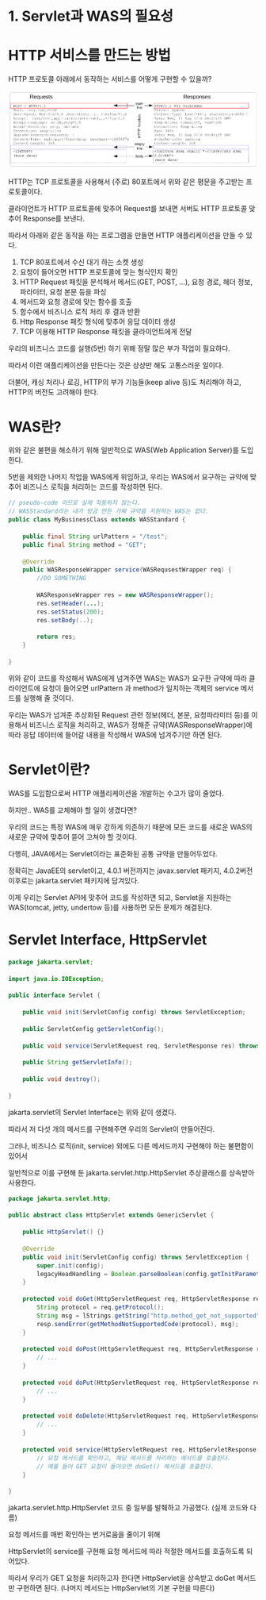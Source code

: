 # 1. Servlet과 WAS의 필요성

# HTTP 서비스를 만드는 방법

HTTP 프로토콜 아래에서 동작하는 서비스를 어떻게 구현할 수 있을까?

![Untitled](1%20Servlet%EA%B3%BC%20WAS%EC%9D%98%20%ED%95%84%EC%9A%94%EC%84%B1%2FUntitled.png)

HTTP는 TCP 프로토콜을 사용해서 (주로) 80포트에서 위와 같은 평문을 주고받는 프로토콜이다.

클라이언트가 HTTP 프로토콜에 맞추어 Request를 보내면 서버도 HTTP 프로토콜 맞추어 Response를 보낸다.

따라서 아래와 같은 동작을 하는 프로그램을 만들면 HTTP 애플리케이션을 만들 수 있다.

1. TCP 80포트에서 수신 대기 하는 소켓 생성
2. 요청이 들어오면 HTTP 프로토콜에 맞는 형식인지 확인
3. HTTP Request 패킷을 분석해서 메서드(GET, POST, …), 요청 경로, 헤더 정보, 파라미터, 요청 본문 등을 파싱
4. 메서드와 요청 경로에 맞는 함수를 호출
5. 함수에서 비즈니스 로직 처리 후 결과 반환
6. Http Response 패킷 형식에 맞추어 응답 데이터 생성
7. TCP 이용해 HTTP Response 패킷을 클라이언트에게 전달

우리의 비즈니스 코드를 실행(5번) 하기 위해 정말 많은 부가 작업이 필요하다.

따라서 이런 애플리케이션을 만든다는 것은 상상만 해도 고통스러운 일이다.

더불어, 캐싱 처리나 로깅, HTTP의 부가 기능들(keep alive 등)도 처리해야 하고, HTTP의 버전도 고려해야 한다.

# WAS란?

위와 같은 불편을 해소하기 위해 일반적으로 WAS(Web Application Server)를 도입한다.

5번을 제외한 나머지 작업을 WAS에게 위임하고, 우리는 WAS에서 요구하는 규약에 맞추어 비즈니스 로직을 처리하는 코드를 작성하면 된다.

```java
// pseudo-code 이므로 실제 작동하지 않는다.
// WASStandard라는 내가 방금 만든 가짜 규약을 지원하는 WAS는 없다.
public class MyBusinessClass extends WASStandard {

    public final String urlPattern = "/test";
    public final String method = "GET";

    @Override
    public WASResponseWrapper service(WASRequsestWrapper req) {
        //DO SOMETHING

        WASResponseWrapper res = new WASResponseWrapper();
        res.setHeader(...);
        res.setStatus(200);
        res.setBody(..);

        return res;
    }

}
```

위와 같이 코드를 작성해서 WAS에게 넘겨주면 WAS는 WAS가 요구한 규약에 따라 클라이언트에 요청이 들어오면 urlPattern 과 method가 일치하는 객체의 service 메서드를 실행해 줄 것이다.

우리는 WAS가 넘겨준 추상화된 Request 관련 정보(헤더, 본문, 요청파라미터 등)를 이용해서 비즈니스 로직을 처리하고, WAS가 정해준 규약(WASResponseWrapper)에 따라 응답 데이터에 들어갈 내용을 작성해서 WAS에 넘겨주기만 하면 된다.

# Servlet이란?

WAS를 도입함으로써 HTTP 애플리케이션을 개발하는 수고가 많이 줄었다.

하지만.. WAS를 교체해야 할 일이 생겼다면?

우리의 코드는 특정 WAS에 매우 강하게 의존하기 때문에 모든 코드를 새로운 WAS의 새로운 규약에 맞추어 뜯어 고쳐야 할 것이다.

다행히, JAVA에서는 Servlet이라는 표준화된 공통 규약을 만들어두었다.

정확히는 JavaEE의 servlet이고, 4.0.1 버전까지는 javax.servlet 패키지, 4.0.2버전 이후로는 jakarta.servlet 패키지에 담겨있다.

이제 우리는 Servlet API에 맞추어 코드를 작성하면 되고, Servlet을 지원하는 WAS(tomcat, jetty, undertow 등)를 사용하면 모든 문제가 해결된다.

# Servlet Interface, HttpServlet

```java
package jakarta.servlet;

import java.io.IOException;

public interface Servlet {

    public void init(ServletConfig config) throws ServletException;

    public ServletConfig getServletConfig();

    public void service(ServletRequest req, ServletResponse res) throws ServletException, IOException;

    public String getServletInfo();

    public void destroy();

}
```

jakarta.servlet의 Servlet Interface는 위와 같이 생겼다.

따라서 저 다섯 개의 메서드를 구현해주면 우리의 Servlet이 만들어진다.

그러나, 비즈니스 로직(init, service) 외에도 다른 메서드까지 구현해야 하는 불편함이 있어서

일반적으로 이를 구현해 둔 jakarta.servlet.http.HttpServlet 추상클래스를 상속받아 사용한다.

```java
package jakarta.servlet.http;

public abstract class HttpServlet extends GenericServlet {

    public HttpServlet() {}

    @Override
    public void init(ServletConfig config) throws ServletException {
        super.init(config);
        legacyHeadHandling = Boolean.parseBoolean(config.getInitParameter(LEGACY_DO_HEAD));
    }

    protected void doGet(HttpServletRequest req, HttpServletResponse resp) throws ServletException, IOException {
        String protocol = req.getProtocol();
        String msg = lStrings.getString("http.method_get_not_supported");
        resp.sendError(getMethodNotSupportedCode(protocol), msg);
    }

    protected void doPost(HttpServletRequest req, HttpServletResponse resp) throws ServletException, IOException {
        // ...
    }

    protected void doPut(HttpServletRequest req, HttpServletResponse resp) throws ServletException, IOException {
        // ...
    }

    protected void doDelete(HttpServletRequest req, HttpServletResponse resp) throws ServletException, IOException {
        // ...
    }

    protected void service(HttpServletRequest req, HttpServletResponse resp) throws ServletException, IOException {
        // 요청 메서드를 확인하고, 해당 메서드를 처리하는 메서드를 호출한다.
        // 예를 들어 GET 요청이 들어오면 doGet() 메서드를 호출한다.
    }

}
```

jakarta.servlet.http.HttpServlet 코드 중 일부를 발췌하고 가공했다. (실제 코드와 다름)

요청 메서드를 매번 확인하는 번거로움을 줄이기 위해

HttpServlet의 service를 구현해 요청 메서드에 따라 적절한 메서드를 호출하도록 되어있다.

따라서 우리가 GET 요청을 처리하고자 한다면 HttpServlet을 상속받고 doGet 메서드만 구현하면 된다. (나머지 메서드는 HttpServlet의 기본 구현을 따른다)